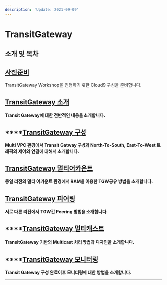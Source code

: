 ```yaml
---
description: 'Update: 2021-09-09'
---
```


# TransitGateway

## 소개 및 목차

## [사전준비 ](prepare.md)

TransitGateway Workshop을 진행하기 위한 Cloud9 구성을 준비합니다.

## [TransitGateway 소개 ](tgw-overview.md)

**Transit Gateway에 대한 전반적인 내용을 소개합니다.**

## ****[**TransitGateway 구성** ](tgw-config.md)

**Multi VPC 환경에서 Transit Gatway 구성과 North-To-South, East-To-West 트래픽의 제어와 연결에 대해서 소개합니다.**

## [TransitGateway 멀티어카운트 ](tgw-multiaccount.md)

**동일 리전의 멀티 어카운트 환경에서 RAM을 이용한 TGW공유 방법을 소개합니다.**

## [TransitGateway 피어링 ](tgw-peering.md)

**서로 다른 리전에서 TGW간 Peering 방법을 소개합니다.**

## ****[**TransitGateway 멀티캐스트** ](tgw-mcast.md)

#### TransitGateway 기반의 Multicast 처리 방법과 디자인을 소개합니다.

## ****[**TransitGateway 모니터링** ](tgw-monitoring.md)

**Transit Gateway 구성 완료이후 모니터링에 대한 방법을 소개합니다.**

****

